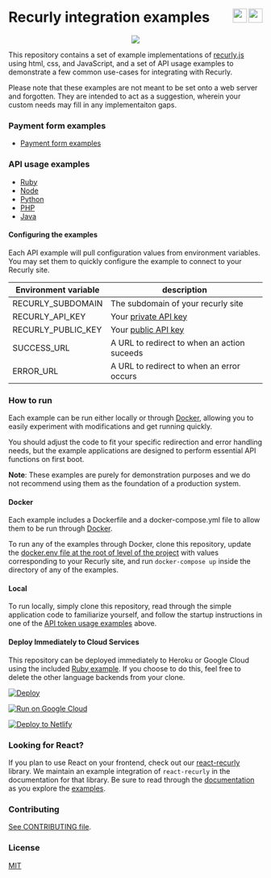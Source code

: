 <a href="https://heroku.com/deploy"><img align="right" height="28" src="https://www.herokucdn.com/deploy/button.png"></a>
<a href="https://deploy.cloud.run"><img align="right" height="28" src="https://deploy.cloud.run/button.svg"></a>
Recurly integration examples
===================
<p align="center">
  <img src="https://i.imgur.com/irVHiPO.png" align="center">
</p>

This repository contains a set of example implementations of
[recurly.js][recurly-js] using html, css, and JavaScript, and a set of API usage
examples to demonstrate a few common use-cases for integrating with Recurly.

Please note that these examples are not meant to be set onto a web server and
forgotten. They are intended to act as a suggestion, wherein your custom needs
may fill in any implementaiton gaps.

### Payment form examples

- [Payment form examples][examples]

### API usage examples

- [Ruby](api/ruby)
- [Node](api/node)
- [Python](api/python)
- [PHP](api/php)
- [Java](api/java)

#### Configuring the examples

Each API example will pull configuration values from environment variables. You may set
them to quickly configure the example to connect to your Recurly site.

| Environment variable | description |
| -------------------- | ----------- |
| RECURLY_SUBDOMAIN | The subdomain of your recurly site |
| RECURLY_API_KEY | Your [private API key][api-keys] |
| RECURLY_PUBLIC_KEY | Your [public API key][api-keys] |
| SUCCESS_URL | A URL to redirect to when an action suceeds |
| ERROR_URL | A URL to redirect to when an error occurs |

### How to run

Each example can be run either locally or through [Docker](https://docs.docker.com/), allowing
you to easily experiment with modifications and get running quickly.

You should adjust the code to fit your specific redirection and error handling needs, but the
example applications are designed to perform essential API functions on first boot.

**Note**: These examples are purely for demonstration purposes and we do not recommend using them
as the foundation of a production system.

#### Docker

Each example includes a Dockerfile and a docker-compose.yml file to allow them to be run through
[Docker](https://docs.docker.com/).

To run any of the examples through Docker, clone this repository, update the
[docker.env file at the root of level of the project](docker.env) with values corresponding to your Recurly site, and run `docker-compose up` inside the directory of any of the examples.

#### Local

To run locally, simply clone this repository, read through the simple application code to
familiarize yourself, and follow the startup instructions in one of the [API
token usage examples](api) above.

#### Deploy Immediately to Cloud Services

This repository can be deployed immediately to Heroku or Google Cloud using the included
[Ruby example](api/ruby). If you choose to do this, feel free to delete the other language
backends from your clone.

[![Deploy](https://www.herokucdn.com/deploy/button.png)](https://heroku.com/deploy)

[![Run on Google Cloud](https://deploy.cloud.run/button.svg)](https://deploy.cloud.run)

[![Deploy to Netlify](https://www.netlify.com/img/deploy/button.svg)](https://app.netlify.com/start/deploy)

### Looking for React?

If you plan to use React on your frontend, check out our [react-recurly][react-recurly-repo] library.
We maintain an example integration of `react-recurly` in the documentation for that library. Be sure
to read through the [documentation][react-recurly-docs] as you explore the [examples][react-recurly-demo].

### Contributing

[See CONTRIBUTING file](CONTRIBUTING.md).

### License

[MIT](license.md)

[recurly-js]: https://github.com/recurly/recurly-js
[examples]: public
[api-keys]: https://app.recurly.com/go/integrations/api_keys
[react-recurly-repo]: https://github.com/recurly/react-recurly
[react-recurly-docs]: https://recurly.github.io/react-recurly
[react-recurly-demo]: https://recurly.github.io/react-recurly/?path=/docs/introduction-interactive-demo--page
